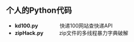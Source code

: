 ## 个人的Python代码

* **kd100.py**               快递100网站查快递API
* **zipHack.py**          &nbsp;&nbsp;&nbsp;&nbsp;&nbsp; &nbsp;&nbsp;&nbsp;     zip文件的多线程暴力字典破解 
